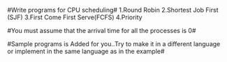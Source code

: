 #Write programs for CPU scheduling# 
1.Round Robin
2.Shortest Job First (SJF)
3.First Come First Serve(FCFS)
4.Priority

#You must assume that the arrival time for all the processes is 0#



#Sample programs is Added for you..Try to make it in a different language or implement in the same language as in the example#
